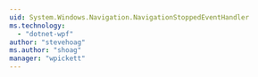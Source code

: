 ```yaml
---
uid: System.Windows.Navigation.NavigationStoppedEventHandler
ms.technology: 
  - "dotnet-wpf"
author: "stevehoag"
ms.author: "shoag"
manager: "wpickett"
---
```

